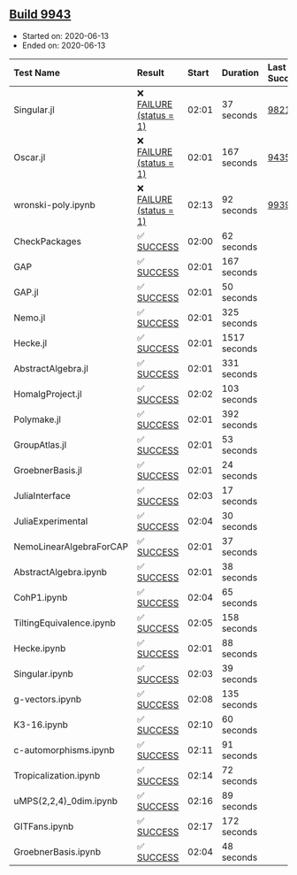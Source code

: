 ## [Build 9943](https://oscarci.mathematik.uni-kl.de/job/oscar/9943/)

* Started on: 2020-06-13
* Ended on: 2020-06-13

| Test Name    | Result | Start | Duration | Last Success | First Failure |
|:-------------|:-------|:------|:---------|:-------------|:--------------|
| Singular.jl | ❌ [FAILURE (status = 1)](https://oscarci.mathematik.uni-kl.de/job/oscar/9943/artifact/logs/build-9943/Singular.jl.log) | 02:01 | 37 seconds | [9821](https://oscarci.mathematik.uni-kl.de/job/oscar/9821/) | [9822](https://oscarci.mathematik.uni-kl.de/job/oscar/9822/) |
| Oscar.jl | ❌ [FAILURE (status = 1)](https://oscarci.mathematik.uni-kl.de/job/oscar/9943/artifact/logs/build-9943/Oscar.jl.log) | 02:01 | 167 seconds | [9435](https://oscarci.mathematik.uni-kl.de/job/oscar/9435/) | [9436](https://oscarci.mathematik.uni-kl.de/job/oscar/9436/) |
| wronski-poly.ipynb | ❌ [FAILURE (status = 1)](https://oscarci.mathematik.uni-kl.de/job/oscar/9943/artifact/logs/build-9943/wronski-poly.ipynb.log) | 02:13 | 92 seconds | [9939](https://oscarci.mathematik.uni-kl.de/job/oscar/9939/) | [9940](https://oscarci.mathematik.uni-kl.de/job/oscar/9940/) |
| CheckPackages | ✅ [SUCCESS](https://oscarci.mathematik.uni-kl.de/job/oscar/9943/artifact/logs/build-9943/CheckPackages.log) | 02:00 | 62 seconds |  |  |
| GAP | ✅ [SUCCESS](https://oscarci.mathematik.uni-kl.de/job/oscar/9943/artifact/logs/build-9943/GAP.log) | 02:01 | 167 seconds |  |  |
| GAP.jl | ✅ [SUCCESS](https://oscarci.mathematik.uni-kl.de/job/oscar/9943/artifact/logs/build-9943/GAP.jl.log) | 02:01 | 50 seconds |  |  |
| Nemo.jl | ✅ [SUCCESS](https://oscarci.mathematik.uni-kl.de/job/oscar/9943/artifact/logs/build-9943/Nemo.jl.log) | 02:01 | 325 seconds |  |  |
| Hecke.jl | ✅ [SUCCESS](https://oscarci.mathematik.uni-kl.de/job/oscar/9943/artifact/logs/build-9943/Hecke.jl.log) | 02:01 | 1517 seconds |  |  |
| AbstractAlgebra.jl | ✅ [SUCCESS](https://oscarci.mathematik.uni-kl.de/job/oscar/9943/artifact/logs/build-9943/AbstractAlgebra.jl.log) | 02:01 | 331 seconds |  |  |
| HomalgProject.jl | ✅ [SUCCESS](https://oscarci.mathematik.uni-kl.de/job/oscar/9943/artifact/logs/build-9943/HomalgProject.jl.log) | 02:02 | 103 seconds |  |  |
| Polymake.jl | ✅ [SUCCESS](https://oscarci.mathematik.uni-kl.de/job/oscar/9943/artifact/logs/build-9943/Polymake.jl.log) | 02:01 | 392 seconds |  |  |
| GroupAtlas.jl | ✅ [SUCCESS](https://oscarci.mathematik.uni-kl.de/job/oscar/9943/artifact/logs/build-9943/GroupAtlas.jl.log) | 02:01 | 53 seconds |  |  |
| GroebnerBasis.jl | ✅ [SUCCESS](https://oscarci.mathematik.uni-kl.de/job/oscar/9943/artifact/logs/build-9943/GroebnerBasis.jl.log) | 02:01 | 24 seconds |  |  |
| JuliaInterface | ✅ [SUCCESS](https://oscarci.mathematik.uni-kl.de/job/oscar/9943/artifact/logs/build-9943/JuliaInterface.log) | 02:03 | 17 seconds |  |  |
| JuliaExperimental | ✅ [SUCCESS](https://oscarci.mathematik.uni-kl.de/job/oscar/9943/artifact/logs/build-9943/JuliaExperimental.log) | 02:04 | 30 seconds |  |  |
| NemoLinearAlgebraForCAP | ✅ [SUCCESS](https://oscarci.mathematik.uni-kl.de/job/oscar/9943/artifact/logs/build-9943/NemoLinearAlgebraForCAP.log) | 02:01 | 37 seconds |  |  |
| AbstractAlgebra.ipynb | ✅ [SUCCESS](https://oscarci.mathematik.uni-kl.de/job/oscar/9943/artifact/logs/build-9943/AbstractAlgebra.ipynb.log) | 02:01 | 38 seconds |  |  |
| CohP1.ipynb | ✅ [SUCCESS](https://oscarci.mathematik.uni-kl.de/job/oscar/9943/artifact/logs/build-9943/CohP1.ipynb.log) | 02:04 | 65 seconds |  |  |
| TiltingEquivalence.ipynb | ✅ [SUCCESS](https://oscarci.mathematik.uni-kl.de/job/oscar/9943/artifact/logs/build-9943/TiltingEquivalence.ipynb.log) | 02:05 | 158 seconds |  |  |
| Hecke.ipynb | ✅ [SUCCESS](https://oscarci.mathematik.uni-kl.de/job/oscar/9943/artifact/logs/build-9943/Hecke.ipynb.log) | 02:01 | 88 seconds |  |  |
| Singular.ipynb | ✅ [SUCCESS](https://oscarci.mathematik.uni-kl.de/job/oscar/9943/artifact/logs/build-9943/Singular.ipynb.log) | 02:03 | 39 seconds |  |  |
| g-vectors.ipynb | ✅ [SUCCESS](https://oscarci.mathematik.uni-kl.de/job/oscar/9943/artifact/logs/build-9943/g-vectors.ipynb.log) | 02:08 | 135 seconds |  |  |
| K3-16.ipynb | ✅ [SUCCESS](https://oscarci.mathematik.uni-kl.de/job/oscar/9943/artifact/logs/build-9943/K3-16.ipynb.log) | 02:10 | 60 seconds |  |  |
| c-automorphisms.ipynb | ✅ [SUCCESS](https://oscarci.mathematik.uni-kl.de/job/oscar/9943/artifact/logs/build-9943/c-automorphisms.ipynb.log) | 02:11 | 91 seconds |  |  |
| Tropicalization.ipynb | ✅ [SUCCESS](https://oscarci.mathematik.uni-kl.de/job/oscar/9943/artifact/logs/build-9943/Tropicalization.ipynb.log) | 02:14 | 72 seconds |  |  |
| uMPS(2,2,4)_0dim.ipynb | ✅ [SUCCESS](https://oscarci.mathematik.uni-kl.de/job/oscar/9943/artifact/logs/build-9943/uMPS-2-2-4-_0dim.ipynb.log) | 02:16 | 89 seconds |  |  |
| GITFans.ipynb | ✅ [SUCCESS](https://oscarci.mathematik.uni-kl.de/job/oscar/9943/artifact/logs/build-9943/GITFans.ipynb.log) | 02:17 | 172 seconds |  |  |
| GroebnerBasis.ipynb | ✅ [SUCCESS](https://oscarci.mathematik.uni-kl.de/job/oscar/9943/artifact/logs/build-9943/GroebnerBasis.ipynb.log) | 02:04 | 48 seconds |  |  |
